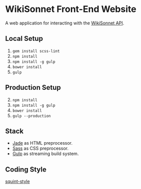 # WikiSonnet Front-End Website

A web application for interacting with the [WikiSonnet API](https://github.com/starakaj/wikisonnet). 


## Local Setup

1. `gem install scss-lint`
2. `npm install`
3. `npm install -g gulp`
4. `bower install`
3. `gulp`

## Production Setup
2. `npm install`
3. `npm install -g gulp`
4. `bower install`
3. `gulp --production`



## Stack

- [Jade](http://jade-lang.com/) as HTML preprocessor.
- [Sass](http://sass-lang.com/) as CSS preprocessor.
- [Gulp](http://gulpjs.com/) as streaming build system.



## Coding Style

[squint-style](https://github.com/RyanWarner/squint-style)
